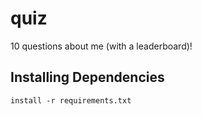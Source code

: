 # quiz
10 questions about me (with a leaderboard)!

## Installing Dependencies
```
install -r requirements.txt
```

